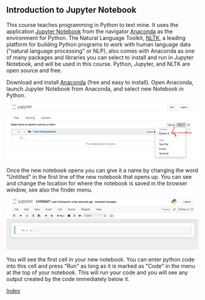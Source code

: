 ## Introduction to Jupyter Notebook

This course teaches programming in Python to text mine. It uses the application [Jupyter Notebook](https://jupyter.org) from the navigator [Anaconda](https://www.anaconda.com/) as the environment for Python. The Natural Language Toolkit, [NLTK](https://www.nltk.org/), a leading platform for building Python programs to work with human language data ("natural language processing" or NLP), also comes with Anaconda as one of many packages and libraries you can select to install and run in Jupyter Notebook, and will be used in this course. Python, Jupyter, and NLTK are open source and free.

Download and install [Anaconda](https://www.anaconda.com/) (free and easy to install). Open Anaconda, launch Jupyter Notebook from Anaconda, and select new Notebook in Python. 

![Start new notebook](../fig/start-notebook.png)

Once the new notebook opens you can give it a name by changing the word "Untitled" in the first line of the new notebook that opens up. You can see and change the location for where the notebook is saved in the browser window, see also the finder menu. 

![Open new notebook](../fig/new-notebook.png)

You will see the first cell in your new notebook.  You can enter python code into this cell and press "Run" as long as it is marked as "Code" in the menu at the top of your notebook.  This will run your code and you will see any output created by the code immediately below it.

[Index](https://ang-uio.github.io/text-mining/)
